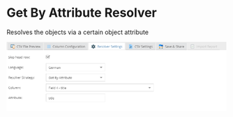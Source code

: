 # Get By Attribute Resolver

Resolves the objects via a certain object attribute

![Settings](../../../img/csvimport/getByAttribute_resolver.png)

